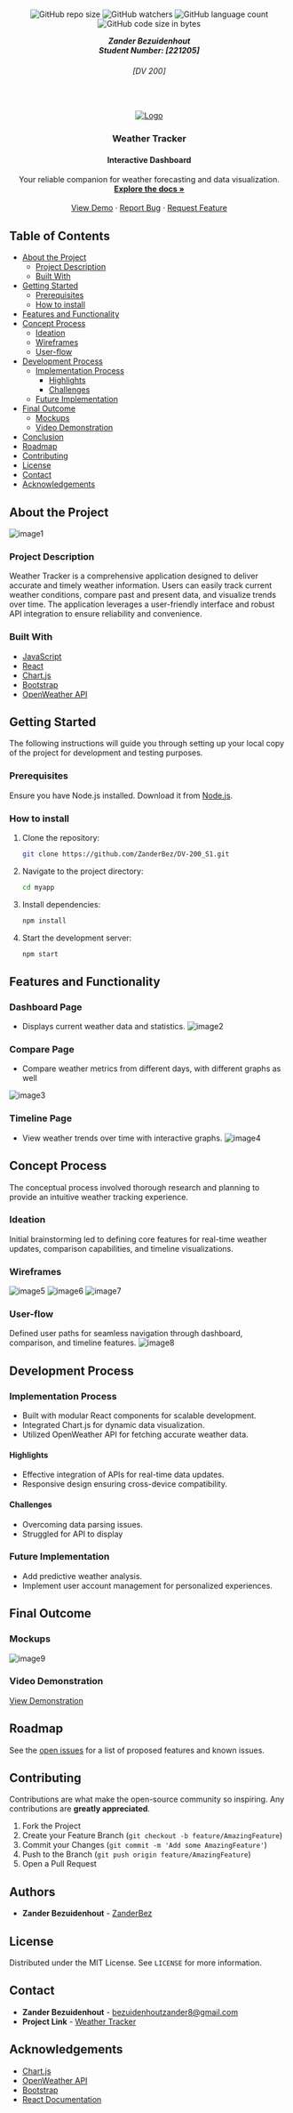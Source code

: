<!-- Repository Information & Links-->
<br />

<p align="center">
  <img src="https://img.shields.io/github/repo-size/ZanderBez/DV-200_S1?color=%000000" alt="GitHub repo size">
  <img src="https://img.shields.io/github/watchers/ZanderBez/DV-200_S1?color=%000000" alt="GitHub watchers">
  <img src="https://img.shields.io/github/languages/count/ZanderBez/DV-200_S1?color=%000000" alt="GitHub language count">
  <img src="https://img.shields.io/github/languages/code-size/ZanderBez/DV-200_S1?color=%000000" alt="GitHub code size in bytes">
</p>

<!-- HEADER SECTION -->
<h5 align="center" style="padding:0;margin:0;">Zander Bezuidenhout</h5>
<h5 align="center" style="padding:0;margin:0;">Student Number: [221205]</h5>
<h6 align="center">[DV 200]</h6>
</br>

  <p align="center">
  <a href="https://github.com/ZanderBez/DV-200_S1">
    <img src="./Assets/Frame%203.png" alt="Logo">
  </a >
</p>
  
  <h3 align="center">Weather Tracker</h3>
  <h4 align="center">Interactive Dashboard</h4>
  

  <p align="center">
    Your reliable companion for weather forecasting and data visualization.<br>
      <a href="https://github.com/ZanderBez/DV-200_S1"><strong>Explore the docs »</strong></a>
   <br />
   <br />
   <a href="https://drive.google.com/file/d/1EmCmB2ua6oFCjt_ATFqwIO114lrD4F0Y/view?usp=sharing">View Demo</a>
    ·
    <a href="https://github.com/ZanderBez/DV-200_S1/issues">Report Bug</a>
    ·
    <a href="https://github.com/ZanderBez/DV-200_S1/issues">Request Feature</a>
</p>

<!-- TABLE OF CONTENTS -->
## Table of Contents

* [About the Project](#about-the-project)
  * [Project Description](#project-description)
  * [Built With](#built-with)
* [Getting Started](#getting-started)
  * [Prerequisites](#prerequisites)
  * [How to install](#how-to-install)
* [Features and Functionality](#features-and-functionality)
* [Concept Process](#concept-process)
   * [Ideation](#ideation)
   * [Wireframes](#wireframes)
   * [User-flow](#user-flow)
* [Development Process](#development-process)
   * [Implementation Process](#implementation-process)
        * [Highlights](#highlights)
        * [Challenges](#challenges)
   * [Future Implementation](#peer-reviews)
* [Final Outcome](#final-outcome)
    * [Mockups](#mockups)
    * [Video Demonstration](#video-demonstration)
* [Conclusion](#conclusion)
* [Roadmap](#roadmap)
* [Contributing](#contributing)
* [License](#license)
* [Contact](#contact)
* [Acknowledgements](#acknowledgements)

<!--PROJECT DESCRIPTION-->
## About the Project
<!-- header image of project -->
![image1](/Assets/Weather%20tracker%20mock%20Ups.png)

### Project Description

Weather Tracker is a comprehensive application designed to deliver accurate and timely weather information. Users can easily track current weather conditions, compare past and present data, and visualize trends over time. The application leverages a user-friendly interface and robust API integration to ensure reliability and convenience.

### Built With

* [JavaScript](https://developer.mozilla.org/en-US/docs/Web/JavaScript)
* [React](https://react.dev/)
* [Chart.js](https://www.chartjs.org/)
* [Bootstrap](https://getbootstrap.com/)
* [OpenWeather API](https://openweathermap.org/)

<!-- GETTING STARTED -->
## Getting Started

The following instructions will guide you through setting up your local copy of the project for development and testing purposes.

### Prerequisites

Ensure you have Node.js installed. Download it from [Node.js](https://nodejs.org/).

### How to install

1. Clone the repository:
   ```sh
   git clone https://github.com/ZanderBez/DV-200_S1.git
   ```
2. Navigate to the project directory:
   ```sh
   cd myapp
   ```
3. Install dependencies:
   ```sh
   npm install
   ```
4. Start the development server:
   ```sh
   npm start
   ```

## Features and Functionality


### Dashboard Page
- Displays current weather data and statistics.
![image2](/Assets/Dashboard.png)

### Compare Page
- Compare weather metrics from different days, with different graphs as well

![image3](/Assets/Compare.png)

### Timeline Page
- View weather trends over time with interactive graphs.
![image4](/Assets/Timeline.png)

<!-- CONCEPT PROCESS -->
## Concept Process

The conceptual process involved thorough research and planning to provide an intuitive weather tracking experience.

### Ideation

Initial brainstorming led to defining core features for real-time weather updates, comparison capabilities, and timeline visualizations.

### Wireframes

![image5](/Assets/Home%20Page%20Weather.png)
![image6](/Assets/Comparsoin%20Page%20Weather.png)
![image7](/Assets/TimeLine%20Page%20Weather.png)

### User-flow

Defined user paths for seamless navigation through dashboard, comparison, and timeline features.
![image8](/Assets/User%20Flow.png)

<!-- DEVELOPMENT PROCESS -->
## Development Process

### Implementation Process

* Built with modular React components for scalable development.
* Integrated Chart.js for dynamic data visualization.
* Utilized OpenWeather API for fetching accurate weather data.

#### Highlights
* Effective integration of APIs for real-time data updates.
* Responsive design ensuring cross-device compatibility.

#### Challenges
* Overcoming data parsing issues.
* Struggled for API to display

### Future Implementation

* Add predictive weather analysis.
* Implement user account management for personalized experiences.

<!-- MOCKUPS -->
## Final Outcome

### Mockups
![image9](/Assets/Weather%20tracker%20mock%20Ups.png)

### Video Demonstration

[View Demonstration](https://drive.google.com/file/d/1EmCmB2ua6oFCjt_ATFqwIO114lrD4F0Y/view?usp=sharing)

<!-- ROADMAP -->
## Roadmap

See the [open issues](https://github.com/ZanderBez/DV-200_S1/issues) for a list of proposed features and known issues.

<!-- CONTRIBUTING -->
## Contributing

Contributions are what make the open-source community so inspiring. Any contributions are **greatly appreciated**.

1. Fork the Project
2. Create your Feature Branch (`git checkout -b feature/AmazingFeature`)
3. Commit your Changes (`git commit -m 'Add some AmazingFeature'`)
4. Push to the Branch (`git push origin feature/AmazingFeature`)
5. Open a Pull Request

<!-- AUTHORS -->
## Authors

* **Zander Bezuidenhout** - [ZanderBez](https://github.com/ZanderBez)

<!-- LICENSE -->
## License

Distributed under the MIT License. See `LICENSE` for more information.

<!-- CONTACT -->
## Contact

* **Zander Bezuidenhout** - [bezuidenhoutzander8@gmail.com](mailto:bezuidenhoutzander8@gmail.com)
* **Project Link** - [Weather Tracker](https://github.com/ZanderBez/DV-200_S1)

<!-- ACKNOWLEDGEMENTS -->
## Acknowledgements

* [Chart.js](https://www.chartjs.org/)
* [OpenWeather API](https://openweathermap.org/)
* [Bootstrap](https://getbootstrap.com/)
* [React Documentation](https://reactjs.org/docs/getting-started.html)
